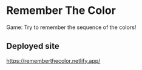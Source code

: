 # Remember The Color
Game: Try to remember the sequence of the colors!
## Deployed site
https://rememberthecolor.netlify.app/
